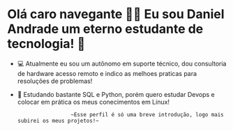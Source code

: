 # Olá caro navegante 🖖🏼 Eu sou Daniel Andrade um eterno estudante de tecnologia! 🚀

* 💻 Atualmente eu sou um autônomo em suporte técnico, dou consultoria de hardware acesso remoto e indico as melhoes praticas para resoluções de problemas!  
* 📝 Estudando bastante SQL e Python, porém quero estudar Devops e colocar em prática os meus conecimentos em Linux! 

                       ~Esse perfil é só uma breve introdução, logo mais subirei os meus projetos!~ 
